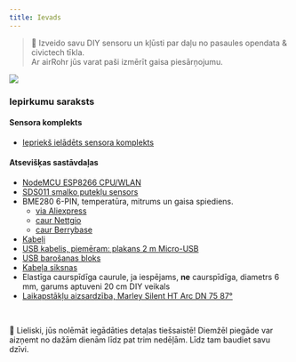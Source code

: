 ```yaml
---
title: Ievads
---
```

> 🚧 Izveido savu DIY sensoru un kļūsti par daļu no pasaules opendata & civictech tīkla. <br> Ar airRohr jūs varat paši izmērīt gaisa piesārņojumu.


<img src="../docs/airrohr/particulate-matter-air-quality-sensor-kit.jpeg" loading="lazy"/>

### Iepirkumu saraksts
#### Sensora komplekts
* [Iepriekš ielādēts sensora komplekts](https://nettigo.eu/products/luftdaten-org-pl-kit-sds011-bme280)

#### Atsevišķas sastāvdaļas
* [NodeMCU ESP8266 CPU/WLAN](https://www.aliexpress.com/wholesale?groupsort=1&SortType=price_asc&SearchText=nodemcu+v3+esp8266+ch340)
* [SDS011 smalko putekļu sensors](http://www.aliexpress.com/wholesale?groupsort=1&SortType=price_asc&SearchText=sds011)
* BME280 6-PIN, temperatūra, mitrums un gaisa spiediens.
  - [via Aliexpress](https://www.aliexpress.com/wholesale?catId=0&initiative_id=SB_20200308040440&SearchText=bme280+-5V+%2B3.3V)
  - [caur Nettgio](https://nettigo.eu/products/module-pressure-humidity-and-temperature-sensor-bosch-bme280)
  - [caur Berrybase](https://www.berrybase.de/bauelemente/sensoren-module/feuchtigkeit/bme680-breakout-board-4in1-sensor-f-252-r-temperatur-luftfeuchtigkeit-luftdruck-und-luftg-252-t)
* [Kabeļi](http://www.aliexpress.com/wholesale?groupsort=1&SortType=price_asc&SearchText=Dupont+kabeļi+20cm+vīrišķais-vīrišķais)
* [USB kabelis, piemēram: plakans 2 m Micro-USB](https://www.aliexpress.com/wholesale?catId=0&initiative_id=SB_20200308040708&SearchText=micro+usb+plakans+kabeļš+2m)
* [USB barošanas bloks](https://www.aliexpress.com/wholesale?catId=0&initiative_id=SB_20200308040834&SearchText=single+micro+usb+eu+power+supply)
* [Kabeļa siksnas](https://www.aliexpress.com/wholesale?catId=0&initiative_id=SB_20200308040852&SearchText=cable+siksnas)
* Elastīga caurspīdīga caurule, ja iespējams, **ne** caurspīdīga, diametrs 6 mm, garums aptuveni 20 cm DIY veikals
* [Laikapstākļu aizsardzība, Marley Silent HT Arc DN 75 87°](https://www.bauhaus.info/rohrsysteme/marley-ht-bogen-/p/13625028)


<br>

🙌 Lieliski, jūs nolēmāt iegādāties detaļas tiešsaistē!
Diemžēl piegāde var aizņemt no dažām dienām līdz pat trim nedēļām.
Līdz tam baudiet savu dzīvi️.
